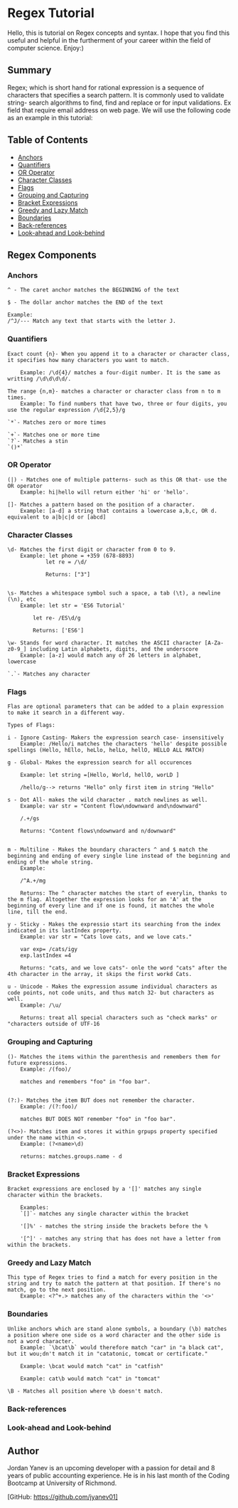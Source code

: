 # Regex Tutorial

Hello, this is tutorial on Regex concepts and syntax. I hope that you find this useful and helpful in the furtherment of your career within the field of computer science. Enjoy:)

## Summary

Regex; which is short hand for rational expression is a sequence of characters that specifies a search pattern. It is commonly used to validate string- search algorithms to find, find and replace or for input validations. Ex field that require email address on web page. We will use the following code as an example in this tutorial:

<!-- SNIPPET OF REGEX CODE HERE -->

## Table of Contents

- [Anchors](#anchors)
- [Quantifiers](#quantifiers)
- [OR Operator](#or-operator)
- [Character Classes](#character-classes)
- [Flags](#flags)
- [Grouping and Capturing](#grouping-and-capturing)
- [Bracket Expressions](#bracket-expressions)
- [Greedy and Lazy Match](#greedy-and-lazy-match)
- [Boundaries](#boundaries)
- [Back-references](#back-references)
- [Look-ahead and Look-behind](#look-ahead-and-look-behind)

## Regex Components

### Anchors
    ^ - The caret anchor matches the BEGINNING of the text

    $ - The dollar anchor matches the END of the text

    Example:
    /^J/--- Match any text that starts with the letter J.

### Quantifiers
    Exact count {n}- When you append it to a character or character class, it specifies how many characters you want to match.
        
        Example: /\d{4}/ matches a four-digit number. It is the same as writting /\d\d\d\d/.

    The range {n,m}- matches a character or character class from n to m times.
        Example: To find numbers that have two, three or four digits, you use the regular expression /\d{2,5}/g

    `*`- Matches zero or more times

    `+`- Matches one or more time
    `?`- Matches a stin
    `()*`

### OR Operator
    (|) - Matches one of multiple patterns- such as this OR that- use the OR operator
        Example: hi|hello will return either 'hi' or 'hello'.

    []- Matches a pattern based on the position of a character.
        Example: [a-d] a string that contains a lowercase a,b,c, OR d. equivalent to a|b|c|d or [abcd]

    

### Character Classes
    \d- Matches the first digit or character from 0 to 9.
        Example: let phone = +359 (678-8893)
                let re = /\d/

                Returns: ["3"] 
        

    \s- Matches a whitespace symbol such a space, a tab (\t), a newline (\n), etc
        Example: let str = 'ES6 Tutorial'

            let re- /ES\d/g

            Returns: ['ES6']

    \w- Stands for word character. It matches the ASCII character [A-Za-z0-9_] including Latin alphabets, digits, and the underscore
        Example: [a-z] would match any of 26 letters in alphabet, lowercase

    `.`- Matches any character
    



### Flags

    Flas are optional parameters that can be added to a plain expression to make it search in a different way.

    Types of Flags:

    i - Ignore Casting- Makers the expression search case- insensitively
        Example: /Hello/i matches the characters 'hello' despite possible spellings (Hello, hEllo, heLlo, helLo, hellO, HELLO ALL MATCH)

    g - Global- Makes the expression search for all occurences

        Example: let string =[Hello, World, hellO, worLD ]

        /hello/g--> returns "Hello" only first item in string "Hello"

    s - Dot All- makes the wild character . match newlines as well.
        Example: var str = "Content flow\ndownward and\ndownward"
        
        /.+/gs

        Returns: "Content flows\ndownward and n/downward"


    m - Multiline - Makes the boundary characters ^ and $ match the beginning and ending of every single line instead of the beginning and ending of the whole string.
        Example: 

        /^A.+/mg

        Returns: The ^ character matches the start of everylin, thanks to the m flag. Altogether the expression looks for an 'A' at the beginning of every line and if one is found, it matches the whole line, till the end.

    y - Sticky - Makes the expressio start its searching from the index indicated in its lastIndex property.
        Example: var str = "Cats love cats, and we love cats."

        var exp= /cats/igy
        exp.lastIndex =4

        Returns: "cats, and we love cats"- onle the word "cats" after the 4th character in the array, it skips the first workd Cats.

    u - Unicode - Makes the expression assume individual characters as code points, not code units, and thus match 32- but characters as well.
        Example: /\u/

        Returns: treat all special characters such as "check marks" or "characters outside of UTF-16



### Grouping and Capturing

    ()- Matches the items within the parenthesis and remembers them for future expressions.
        Example: /(foo)/

        matches and remembers "foo" in "foo bar".


    (?:)- Matches the item BUT does not remember the character.
        Example: /(?:foo)/

        matches BUT DOES NOT remember "foo" in "foo bar".

    (?<>)- Matches item and stores it within grpups property specified under the name within <>.
        Example: (?<name>\d)

        returns: matches.groups.name - d

### Bracket Expressions
    Bracket expressions are enclosed by a '[]' matches any single character within the brackets.

        Examples:
        `[]`- matches any single character within the bracket

        '[]%' - matches the string inside the brackets before the %

        '[^]' - matches any string that has does not have a letter from within the brackets.

### Greedy and Lazy Match
    This type of Regex tries to find a match for every position in the string and try to match the pattern at that position. If there's no match, go to the next position.
        Example: <?^+.> matches any of the characters within the '<>'

### Boundaries
    Unlike anchors which are stand alone symbols, a boundary (\b) matches a position where one side os a word character and the other side is not a word character.
        Example: `\bcat\b` would therefore match "car" in "a black cat", but it wou;dn't match it in "catatonic, tomcat or certificate."

        Example: \bcat would match "cat" in "catfish"

        Example: cat\b would match "cat" in "tomcat"

    \B - Matches all position where \b doesn't match.


### Back-references
    

### Look-ahead and Look-behind

## Author

Jordan Yanev is an upcoming developer with a passion for detail and 8 years of public accounting experience. He is in his last month of the Coding Bootcamp at University of Richmond.

[GitHub: https://github.com/jyanev01]
